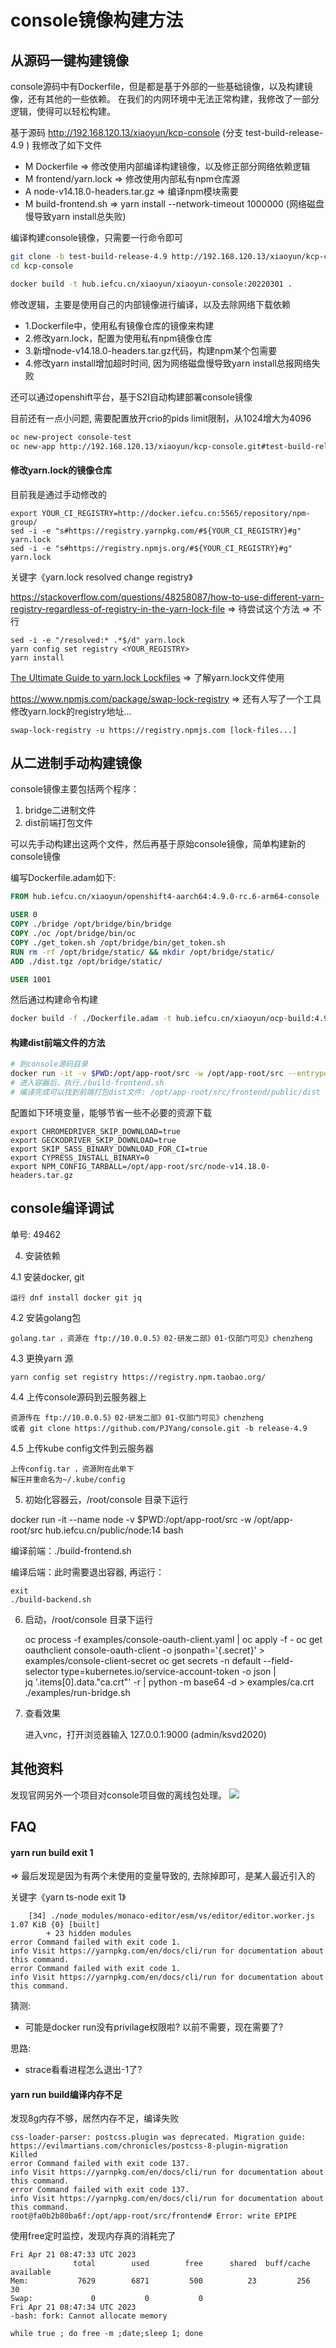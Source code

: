 # console镜像构建方法

## 从源码一键构建镜像

console源码中有Dockerfile，但是都是基于外部的一些基础镜像，以及构建镜像，还有其他的一些依赖。
在我们的内网环境中无法正常构建，我修改了一部分逻辑，使得可以轻松构建。

基于源码 http://192.168.120.13/xiaoyun/kcp-console
(分支 test-build-release-4.9 )
我修改了如下文件

* M Dockerfile => 修改使用内部编译构建镜像，以及修正部分网络依赖逻辑
* M frontend/yarn.lock => 修改使用内部私有npm仓库源
* A node-v14.18.0-headers.tar.gz => 编译npm模块需要
* M build-frontend.sh  => yarn install --network-timeout 1000000 (网络磁盘慢导致yarn install总失败)

编译构建console镜像，只需要一行命令即可

```bash
git clone -b test-build-release-4.9 http://192.168.120.13/xiaoyun/kcp-console
cd kcp-console

docker build -t hub.iefcu.cn/xiaoyun/xiaoyun-console:20220301 .
```

修改逻辑，主要是使用自己的内部镜像进行编译，以及去除网络下载依赖

* 1.Dockerfile中，使用私有镜像仓库的镜像来构建
* 2.修改yarn.lock，配置为使用私有npm镜像仓库
* 3.新增node-v14.18.0-headers.tar.gz代码，构建npm某个包需要
* 4.修改yarn install增加超时时间, 因为网络磁盘慢导致yarn install总报网络失败

还可以通过openshift平台，基于S2I自动构建部署console镜像

目前还有一点小问题, 需要配置放开crio的pids limit限制，从1024增大为4096

```bash
oc new-project console-test
oc new-app http://192.168.120.13/xiaoyun/kcp-console.git#test-build-release-4.9
```

#### 修改yarn.lock的镜像仓库

目前我是通过手动修改的
```
export YOUR_CI_REGISTRY=http://docker.iefcu.cn:5565/repository/npm-group/
sed -i -e "s#https://registry.yarnpkg.com/#${YOUR_CI_REGISTRY}#g" yarn.lock
sed -i -e "s#https://registry.npmjs.org/#${YOUR_CI_REGISTRY}#g" yarn.lock
```

关键字《yarn.lock resolved change registry》

https://stackoverflow.com/questions/48258087/how-to-use-different-yarn-registry-regardless-of-registry-in-the-yarn-lock-file
=> 待尝试这个方法 => 不行
```
sed -i -e "/resolved:* .*$/d" yarn.lock
yarn config set registry <YOUR_REGISTRY>
yarn install
```

[The Ultimate Guide to yarn.lock Lockfiles](https://www.arahansen.com/the-ultimate-guide-to-yarn-lock-lockfiles/)
=> 了解yarn.lock文件使用

https://www.npmjs.com/package/swap-lock-registry
=> 还有人写了一个工具修改yarn.lock的registry地址...
```
swap-lock-registry -u https://registry.npmjs.com [lock-files...]
```

## 从二进制手动构建镜像

console镜像主要包括两个程序：
1. bridge二进制文件
2. dist前端打包文件

可以先手动构建出这两个文件，然后再基于原始console镜像，简单构建新的console镜像

编写Dockerfile.adam如下:
```dockerfile
FROM hub.iefcu.cn/xiaoyun/openshift4-aarch64:4.9.0-rc.6-arm64-console

USER 0
COPY ./bridge /opt/bridge/bin/bridge
COPY ./oc /opt/bridge/bin/oc
COPY ./get_token.sh /opt/bridge/bin/get_token.sh
RUN rm -rf /opt/bridge/static/ && mkdir /opt/bridge/static/
ADD ./dist.tgz /opt/bridge/static/

USER 1001
```

然后通过构建命令构建
```bash
docker build -f ./Dockerfile.adam -t hub.iefcu.cn/xiaoyun/ocp-build:4.9.0-rc.6-arm64-console-0125 .
```

#### 构建dist前端文件的方法

```bash
# 到console源码目录
docker run -it -v $PWD:/opt/app-root/src -w /opt/app-root/src --entrypoint bash hub.iefcu.cn/public/node:14
# 进入容器后，执行./build-frontend.sh
# 编译完成可以找到前端打包dist文件: /opt/app-root/src/frontend/public/dist
```

配置如下环境变量，能够节省一些不必要的资源下载
```
export CHROMEDRIVER_SKIP_DOWNLOAD=true
export GECKODRIVER_SKIP_DOWNLOAD=true
export SKIP_SASS_BINARY_DOWNLOAD_FOR_CI=true
export CYPRESS_INSTALL_BINARY=0
export NPM_CONFIG_TARBALL=/opt/app-root/src/node-v14.18.0-headers.tar.gz
```

## console编译调试

单号: 49462

4. 安装依赖

4.1 安装docker, git

    运行 dnf install docker git jq

4.2 安装golang包

    golang.tar ，资源在 ftp://10.0.0.5》02-研发二部》01-仅部门可见》chenzheng

4.3 更换yarn 源

    yarn config set registry https://registry.npm.taobao.org/

4.4 上传console源码到云服务器上

    资源传在 ftp://10.0.0.5》02-研发二部》01-仅部门可见》chenzheng
    或者 git clone https://github.com/PJYang/console.git -b release-4.9

4.5 上传kube config文件到云服务器

    上传config.tar ，资源附在此单下
    解压并重命名为~/.kube/config

5. 初始化容器云，/root/console 目录下运行

docker run -it --name node -v $PWD:/opt/app-root/src -w /opt/app-root/src hub.iefcu.cn/public/node:14 bash

编译前端：./build-frontend.sh

编译后端：此时需要退出容器, 再运行：

    exit
    ./build-backend.sh

6. 启动，/root/console 目录下运行 

    oc process -f examples/console-oauth-client.yaml | oc apply -f -
    oc get oauthclient console-oauth-client -o jsonpath='{.secret}' > examples/console-client-secret
    oc get secrets -n default --field-selector type=kubernetes.io/service-account-token -o json | \
        jq '.items[0].data."ca.crt"' -r | python -m base64 -d > examples/ca.crt
    ./examples/run-bridge.sh

7. 查看效果

    进入vnc，打开浏览器输入 127.0.0.1:9000 (admin/ksvd2020)



## 其他资料

发现官网另外一个项目对console项目做的离线包处理。
![](../imgs/2022-03-02-09-38-37.png)

## FAQ

#### yarn run build exit 1

=> 最后发现是因为有两个未使用的变量导致的, 去除掉即可，是某人最近引入的

关键字《yarn ts-node exit 1》

```
    [34] ./node_modules/monaco-editor/esm/vs/editor/editor.worker.js 1.07 KiB {0} [built]
        + 23 hidden modules
error Command failed with exit code 1.
info Visit https://yarnpkg.com/en/docs/cli/run for documentation about this command.
error Command failed with exit code 1.
info Visit https://yarnpkg.com/en/docs/cli/run for documentation about this command.
```

猜测:
- 可能是docker run没有privilage权限啦? 以前不需要，现在需要了?

思路:
- strace看看进程怎么退出-1了?


#### yarn run build编译内存不足

发现8g内存不够，居然内存不足，编译失败
```
css-loader-parser: postcss.plugin was deprecated. Migration guide:
https://evilmartians.com/chronicles/postcss-8-plugin-migration
Killed
error Command failed with exit code 137.
info Visit https://yarnpkg.com/en/docs/cli/run for documentation about this command.
error Command failed with exit code 137.
info Visit https://yarnpkg.com/en/docs/cli/run for documentation about this command.
root@fa0b2b80ba6f:/opt/app-root/src/frontend# Error: write EPIPE
```

使用free定时监控，发现内存真的消耗完了
```
Fri Apr 21 08:47:33 UTC 2023
              total        used        free      shared  buff/cache   available
Mem:           7629        6871         500          23         256          30
Swap:             0           0           0
Fri Apr 21 08:47:34 UTC 2023
-bash: fork: Cannot allocate memory

while true ; do free -m ;date;sleep 1; done
```
